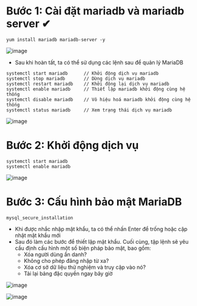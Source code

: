 # Bước 1: Cài đặt mariadb và mariadb server ✔

`yum install mariadb mariadb-server -y`

![image](https://user-images.githubusercontent.com/110179869/191189545-201710d6-7f86-41ba-9221-98a862030eff.png)

- Sau khi hoàn tất, ta có thể sử dụng các lệnh sau để quản lý MariaDB
```
systemctl start mariadb      // Khởi động dịch vụ mariadb
systemctl stop mariadb       // Dừng dịch vụ mariadb
systemctl restart mariadb    // Khởi động lại dịch vụ mariadb
systemctl enable mariadb     // Thiết lập mariadb khởi động cùng hệ thống
systemctl disable mariadb    // Vô hiệu hoá mariadb khởi động cùng hệ thống
systemctl status mariadb     // Xem trạng thái dịch vụ mariadb
```

![image](https://user-images.githubusercontent.com/110179869/191189776-305979ac-9d73-40cd-8264-03f39823f2cf.png)

# Bước 2: Khởi động dịch vụ
```
systemctl start mariadb
systemctl enable mariadb
```

![image](https://user-images.githubusercontent.com/110179869/191189689-04cde1bb-5cb6-43fc-bc23-0881d6b54655.png)

# Bước 3: Cấu hình bảo mật MariaDB

`mysql_secure_installation`

- Khi được nhắc nhập mật khẩu, ta có thể nhấn Enter để trống hoặc cập nhật mật khẩu mới
- Sau đó làm các bước để thiết lập mật khẩu. Cuối cùng, tập lệnh sẽ yêu cầu định cấu hình một số biện pháp bảo mật, bao gồm:
  - Xóa người dùng ẩn danh?
  - Không cho phép đăng nhập từ xa?
  - Xóa cơ sở dữ liệu thử nghiệm và truy cập vào nó?
  - Tải lại bảng đặc quyền ngay bây giờ

![image](https://user-images.githubusercontent.com/110179869/191190949-23314ae5-7e24-4ec7-9033-af58627f9508.png)

![image](https://user-images.githubusercontent.com/110179869/191191275-ddc025c3-d7ae-43d3-a960-9edd252d8162.png)



